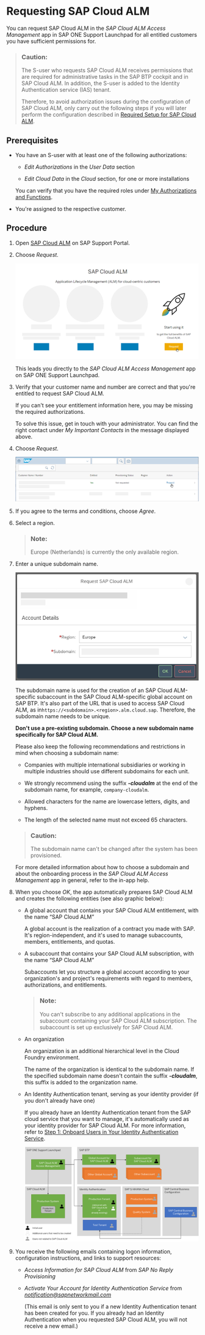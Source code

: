 <!-- loio2ba35e64569342f097b825275248f744 -->

# Requesting SAP Cloud ALM

You can request SAP Cloud ALM in the *SAP Cloud ALM Access Management* app in SAP ONE Support Launchpad for all entitled customers you have sufficient permissions for.

> ### Caution:  
> The S-user who requests SAP Cloud ALM receives permissions that are required for administrative tasks in the SAP BTP cockpit and in SAP Cloud ALM. In addition, the S-user is added to the Identity Authentication service \(IAS\) tenant.
> 
> Therefore, to avoid authorization issues during the configuration of SAP Cloud ALM, only carry out the following steps if you will later perform the configuration described in [Required Setup for SAP Cloud ALM](01_required_setup/required-setup-for-sap-cloud-alm-80b2c30.md).





<a name="loio2ba35e64569342f097b825275248f744__section_pt2_2zh_gmb"/>

## Prerequisites

-   You have an S-user with at least one of the following authorizations:

    -   *Edit Authorizations* in the *User Data* section

    -   *Edit Cloud Data* in the *Cloud* section, for one or more installations


    You can verify that you have the required roles under [My Authorizations and Functions](https://launchpad.support.sap.com/#/user/authorizations).

-   You're assigned to the respective customer.




<a name="loio2ba35e64569342f097b825275248f744__section_pfx_fzh_gmb"/>

## Procedure

1.  Open [SAP Cloud ALM](https://support.sap.com/en/alm/sap-cloud-alm.html) on SAP Support Portal.

2.  Choose *Request*.

     ![Request SAP Cloud ALM on SAP Support Portal](images/Request_in_Support_Portal_9964762.png) 

    This leads you directly to the *SAP Cloud ALM Access Management* app on SAP ONE Support Launchpad.

3.  Verify that your customer name and number are correct and that you're entitled to request SAP Cloud ALM.

    If you can't see your entitlement information here, you may be missing the required authorizations.

    To solve this issue, get in touch with your administrator. You can find the right contact under *My Important Contacts* in the message displayed above.

4.  Choose *Request*.

     ![Choose Request in SAP Cloud ALM Access Management](images/Onboarding_-_Request_d84f6f6.png) 

5.  If you agree to the terms and conditions, choose *Agree*.

6.  Select a region.

    > ### Note:  
    > Europe \(Netherlands\) is currently the only available region.

7.  Enter a unique subdomain name.

     ![Choose a Region and a Subdomain](images/Onboarding_-_Account_Details_598c25f.png) 

    The subdomain name is used for the creation of an SAP Cloud ALM-specific subaccount in the SAP Cloud ALM-specific global account on SAP BTP. It's also part of the URL that is used to access SAP Cloud ALM, as in`https://<subdomain>.<region>.alm.cloud.sap`. Therefore, the subdomain name needs to be unique.

    **Don't use a pre-existing subdomain. Choose a new subdomain name specifically for SAP Cloud ALM.** 

    Please also keep the following recommendations and restrictions in mind when choosing a subdomain name:

    -   Companies with multiple international subsidiaries or working in multiple industries should use different subdomains for each unit.

    -   We strongly recommend using the suffix ***-cloudalm*** at the end of the subdomain name, for example, `company-cloudalm`.

    -   Allowed characters for the name are lowercase letters, digits, and hyphens.

    -   The length of the selected name must not exceed 65 characters.


    > ### Caution:  
    > The subdomain name can't be changed after the system has been provisioned.

    For more detailed information about how to choose a subdomain and about the onboarding process in the *SAP Cloud ALM Access Management* app in general, refer to the in-app help.

8.  When you choose *OK*, the app automatically prepares SAP Cloud ALM and creates the following entities \(see also graphic below\):

    -   A global account that contains your SAP Cloud ALM entitlement, with the name “SAP Cloud ALM”

        A global account is the realization of a contract you made with SAP. It's region-independent, and it's used to manage subaccounts, members, entitlements, and quotas.

    -   A subaccount that contains your SAP Cloud ALM subscription, with the name “SAP Cloud ALM”

        Subaccounts let you structure a global account according to your organization's and project's requirements with regard to members, authorizations, and entitlements.

        > ### Note:  
        > You can't subscribe to any additional applications in the subaccount containing your SAP Cloud ALM subscription. The subaccount is set up exclusively for SAP Cloud ALM.

    -   An organization

        An organization is an additional hierarchical level in the Cloud Foundry environment.

        The name of the organization is identical to the subdomain name. If the specified subdomain name doesn't contain the suffix ***-cloudalm***, this suffix is added to the organization name.

    -   An Identity Authentication tenant, serving as your identity provider \(if you don't already have one\)

        If you already have an Identity Authentication tenant from the SAP cloud service that you want to manage, it's automatically used as your identity provider for SAP Cloud ALM. For more information, refer to [Step 1: Onboard Users in Your Identity Authentication Service](01_required_setup/step-1-onboard-users-in-your-identity-authentication-service-f2a8a8c.md).

         ![Entities Created by SAP Cloud ALM Access Management](images/SAP_Cloud_ALM_Big_Picture_e2b1d2a.png) 


9.  You receive the following emails containing logon information, configuration instructions, and links to support resources:

    -   *Access Information for SAP Cloud ALM* from *SAP No Reply Provisioning*

    -   *Activate Your Account for Identity Authentication Service* from *notification@sapnetworkmail.com*

        \(This email is only sent to you if a new Identity Authentication tenant has been created for you. If you already had an Identity Authentication when you requested SAP Cloud ALM, you will not receive a new email.\)



